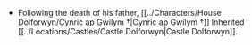 - Following the death of his father, [[../Characters/House Dolforwyn/Cynric ap Gwilym †|Cynric ap Gwilym †]] Inherited [[../Locations/Castles/Castle Dolforwyn|Castle Dolforwyn]].